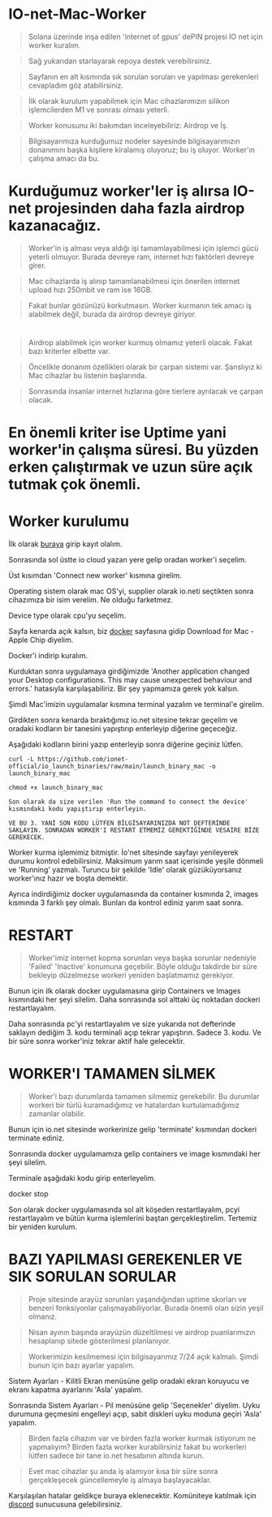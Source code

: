 # IO-net-Mac-Worker

> Solana üzerinde inşa edilen 'internet of gpus' dePIN projesi IO net için worker kuralım.

> Sağ yukarıdan starlayarak repoya destek verebilirsiniz.

> Sayfanın en alt kısmında sık sorulan soruları ve yapılması gerekenleri cevapladım göz atabilirsiniz.

> İlk olarak kurulum yapabilmek için Mac cihazlarımızın silikon işlemcilerden M1 ve sonrası olması yeterli.

> Worker konusunu iki bakımdan inceleyebiliriz: Airdrop ve İş.
  
> Bilgisayarımıza kurduğumuz nodeler sayesinde bilgisayarımızın donanımını başka kişilere kiralamış oluyoruz; bu iş oluyor. Worker'ın çalışma amacı da bu.

  # Kurduğumuz worker'ler iş alırsa IO-net projesinden daha fazla airdrop kazanacağız.
> Worker'in iş alması veya aldığı işi tamamlayabilmesi için işlemci gücü yeterli olmuyor. Burada devreye ram, internet hızı faktörleri devreye girer.
  
> Mac cihazlarda iş alınıp tamamlanabilmesi için önerilen internet upload hızı 250mbit ve ram ise 16GB.
  
> Fakat bunlar gözünüzü korkutmasın. Worker kurmanın tek amacı iş alabilmek değil, burada da airdrop devreye giriyor.
#
#



> Airdrop alabilmek için worker kurmuş olmamız yeterli olacak. Fakat bazı kriterler elbette var.

> Öncelikle donanım özellikleri olarak bir çarpan sistemi var. Şanslıyız ki Mac cihazlar bu listenin başlarında.
  
> Sonrasında insanlar internet hızlarına göre tierlere ayrılacak ve çarpan olacak.
  
  # En önemli kriter ise Uptime yani worker'in çalışma süresi. Bu yüzden erken çalıştırmak ve uzun süre açık tutmak çok önemli.
  #
  # Worker kurulumu
  İlk olarak [buraya](https://cloud.io.net/cloud/home) girip kayıt olalım.
  
  Sonrasında sol üstte io cloud yazan yere gelip oradan worker'i seçelim.
  
  Üst kısımdan 'Connect new worker' kısmına girelim.
  
  Operating sistem olarak mac OS'yi, supplier olarak io.neti seçtikten sonra cihazımıza bir isim verelim. Ne olduğu farketmez.
  
  Device type olarak cpu'yu seçelim.

  Sayfa kenarda açık kalsın, biz [docker](https://www.docker.com/products/docker-desktop/) sayfasına gidip Download for Mac - Apple Chip diyelim.

  Docker'i indirip kuralım.

  Kurduktan sonra uygulamaya girdiğimizde 'Another application changed your Desktop configurations. This may cause unexpected behaviour and errors.' hatasıyla karşılaşabiliriz. Bir şey yapmamıza gerek yok kalsın.

  Şimdi Mac'imizin uygulamalar kısmına terminal yazalım ve terminal'e girelim.

  Girdikten sonra kenarda bıraktığımız io.net sitesine tekrar geçelim ve oradaki kodların bir tanesini yapıştırıp enterleyip diğerine geçeceğiz.

  Aşağıdaki kodların birini yazıp enterleyip sonra diğerine geçiniz lütfen.

  ```console
  curl -L https://github.com/ionet-official/io_launch_binaries/raw/main/launch_binary_mac -o launch_binary_mac

  chmod +x launch_binary_mac

  Son olarak da size verilen 'Run the command to connect the device' kısmındaki kodu yapıştırıp enterleyin.

  VE BU 3. YANİ SON KODU LÜTFEN BİLGİSAYARINIZDA NOT DEFTERİNDE SAKLAYIN. SONRADAN WORKER'I RESTART ETMEMİZ GEREKTİĞİNDE VESAİRE BİZE GEREKECEK.
```

  Worker kurma işlemimiz bitmiştir. İo'net sitesinde sayfayı yenileyerek durumu kontrol edebilirsiniz. Maksimum yarım saat içerisinde yeşile dönmeli ve 'Running' yazmalı. Turuncu bir şekilde 'Idle' olarak güzüküyorsanız worker'ınız hazır ve boşta demektir.

  Ayrıca indirdiğimiz docker uygulamasında da container kısmında 2, images kısmında 3 farklı şey olmalı. Bunları da kontrol ediniz yarım saat sonra.

  # RESTART

> Worker'imiz internet kopma sorunları veya başka sorunlar nedeniyle 'Failed' 'Inactive' konumuna geçebilir. Böyle olduğu takdirde bir süre bekleyip düzelmezse workeri yeniden başlatmamız gerekiyor.

Bunun için ilk olarak docker uygulamasına girip Containers ve Images kısmındaki her şeyi silelim. Daha sonrasında sol alttaki üç noktadan dockeri restartlayalım.

Daha sonrasında pc'yi restartlayalım ve size yukarıda not defterinde saklayın dediğim 3. kodu terminali açıp tekrar yapıştırın. Sadece 3. kodu. Ve bir süre sonra worker'iniz tekrar aktif hale gelecektir.

# WORKER'I TAMAMEN SİLMEK

> Worker'i bazı durumlarda tamamen silmemiz gerekebilir. Bu durumlar workeri bir türlü kuramadığımız ve hatalardan kurtulamadığımız zamanlar olabilir.

Bunun için io.net sitesinde workerinize gelip 'terminate' kısmından dockeri terminate ediniz.

Sonrasında docker uygulamamıza gelip containers ve image kısmındaki her şeyi silelim.

Terminale aşağıdaki kodu girip enterleyelim.

docker stop

Son olarak docker uygulamasında sol alt köşeden restartlayalım, pcyi restartlayalım ve bütün kurma işlemlerini baştan gerçekleştirelim. Tertemiz bir yeniden kurulum.

# BAZI YAPILMASI GEREKENLER VE SIK SORULAN SORULAR

> Proje sitesinde arayüz sorunları yaşandığından uptime skorları ve benzeri fonksiyonlar çalışmayabiliyorlar. Burada önemli olan sizin yeşil olmanız.

> Nisan ayının başında arayüzün düzeltilmesi ve airdrop puanlarımızın hesaplanıp sitede gösterilmesi planlanıyor.

> Workerimizin kesilmemesi için bilgisayarımız 7/24 açık kalmalı. Şimdi bunun için bazı ayarlar yapalım.

Sistem Ayarları - Kilitli Ekran menüsüne gelip oradaki ekran koruyucu ve ekranı kapatma ayarlarını 'Asla' yapalım.

Sonrasında Sistem Ayarları - Pil menüsüne gelip 'Seçenekler' diyelim. Uyku durumuna geçmesini engelleyi açıp, sabit diskleri uyku moduna geçiri 'Asla' yapalım.

> Birden fazla cihazım var ve birden fazla worker kurmak istiyorum ne yapmalıyım? Birden fazla worker kurabilirsiniz fakat bu workerleri lütfen sadece bir tane io.net hesabının altında kurun.

> Evet mac cihazlar şu anda iş alamıyor kısa bir süre sonra gerçekleşecek güncellemeyle iş almaya başlayacaklar.

 Karşılaşılan hatalar geldikçe buraya eklenecektir. Komüniteye katılmak için [discord](https://discord.com/invite/ionetofficial) sunucusuna gelebilirsiniz.
